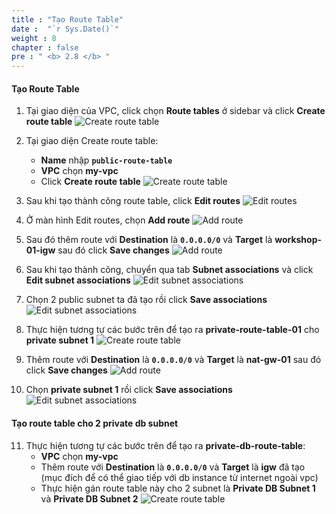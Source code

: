 ```yaml
---
title : "Tạo Route Table"
date :  "`r Sys.Date()`" 
weight : 8
chapter : false
pre : " <b> 2.8 </b> "
---
```


#### Tạo Route Table

1. Tại giao diện của VPC, click chọn **Route tables** ở sidebar và click **Create route table**
![Create route table](/workshop01-AWS-FCJ-2024/images/2-8/01.png?width=50pc)

2. Tại giao diện Create route table:
    - **Name** nhập **`public-route-table`**
    - **VPC** chọn **my-vpc**
    - Click **Create route table**
![Create route table](/workshop01-AWS-FCJ-2024/images/2-8/02.png?width=50pc)

3. Sau khi tạo thành công route table, click **Edit routes**
![Edit routes](/workshop01-AWS-FCJ-2024/images/2-8/03.png?width=50pc)

4. Ở màn hình Edit routes, chọn **Add route**
![Add route](/workshop01-AWS-FCJ-2024/images/2-8/04.png?width=50pc)

5. Sau đó thêm route với **Destination** là **`0.0.0.0/0`** và **Target** là **workshop-01-igw** sau đó click **Save changes**
![Add route](/workshop01-AWS-FCJ-2024/images/2-8/05.png?width=50pc)

6. Sau khi tạo thành công, chuyển qua tab **Subnet associations** và click **Edit subnet associations**
![Edit subnet associations](/workshop01-AWS-FCJ-2024/images/2-8/06.png?width=50pc)

7. Chọn 2 public subnet ta đã tạo rồi click **Save associations**
![Edit subnet associations](/workshop01-AWS-FCJ-2024/images/2-8/07.png?width=50pc)

8. Thực hiện tương tự các bước trên để tạo ra **private-route-table-01** cho **private subnet 1**
![Create route table](/workshop01-AWS-FCJ-2024/images/2-8/08.png?width=50pc)

9. Thêm route với **Destination** là **`0.0.0.0/0`** và **Target** là **nat-gw-01** sau đó click **Save changes**
![Add route](/workshop01-AWS-FCJ-2024/images/2-8/09.png?width=50pc)

10. Chọn **private subnet 1** rồi click **Save associations**
![Edit subnet associations](/workshop01-AWS-FCJ-2024/images/2-8/10.png?width=50pc)

#### Tạo route table cho 2 private db subnet
11. Thực hiện tương tự các bước trên để tạo ra **private-db-route-table**:
    - **VPC** chọn **my-vpc**
    - Thêm route với **Destination** là **`0.0.0.0/0`** và **Target** là **igw** đã tạo (mục đích để có thể giao tiếp với db instance từ internet ngoài vpc)
    - Thực hiện gán route table này cho 2 subnet là **Private DB Subnet 1** và **Private DB Subnet 2**
![Create route table](/workshop01-AWS-FCJ-2024/images/2-8/11.png?width=50pc)
